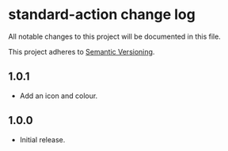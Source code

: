 # standard-action change log

All notable changes to this project will be documented in this file.

This project adheres to [Semantic Versioning](http://semver.org/).

## 1.0.1
* Add an icon and colour.

## 1.0.0
* Initial release.
